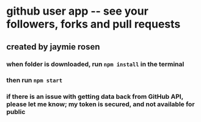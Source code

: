 # github user app -- see your followers, forks and pull requests
## created by jaymie rosen

### when folder is downloaded, run `npm install` in the terminal
### then run `npm start`
### if there is an issue with getting data back from GitHub API, please let me know; my token is secured, and not available for public
